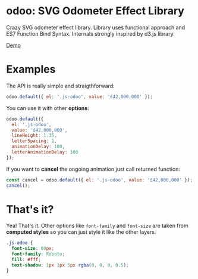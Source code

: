 odoo: SVG Odometer Effect Library
======
Crazy SVG odometer effect library. Library uses functional approach and ES7 Function Bind Syntax. Internals strongly inspired by d3.js library.

[Demo](https://coderitual.github.io/odoo/examples/)

Examples
======
The API is really simple and straigthforward:
```js
odoo.default({ el: '.js-odoo', value: '£42,000,000' });
```

You can use it with other **options**:
```js
odoo.default({
  el: '.js-odoo',
  value: '£42,000,000',
  lineHeight: 1.35,
  letterSpacing: 1,
  animationDelay: 100,
  letterAnimationDelay: 100
});
```
If you want to **cancel** the ongoing animation just call returned function:
```js
const cancel = odoo.default({ el: '.js-odoo', value: '£42,000,000' });
cancel();
```

That's it?
=====
Yea! That's it. Other options like `font-family` and `font-size` are taken from **computed styles** so you can just style it like the other layers.
```css
.js-odoo {
  font-size: 60px;
  font-family: Roboto;
  fill: #fff;
  text-shadow: 1px 1px 5px rgba(0, 0, 0, 0.5);
}
```
